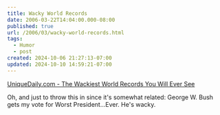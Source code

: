 ```yaml
---
title: Wacky World Records
date: 2006-03-22T14:04:00.000-08:00
published: true
url: /2006/03/wacky-world-records.html
tags:
  - Humor
  - post
created: 2024-10-06 21:27:13-07:00
updated: 2024-10-10 14:59:21-07:00
---
```


[UniqueDaily.com - The Wackiest World Records You Will Ever See](http://www.uniquedaily.com/articles/TWWRYWESS.html "UniqueDaily.com - The Wackiest World Records You Will Ever See")  
  
Oh, and just to throw this in since it's somewhat related: George W. Bush gets my vote for Worst President...Ever. He's wacky.